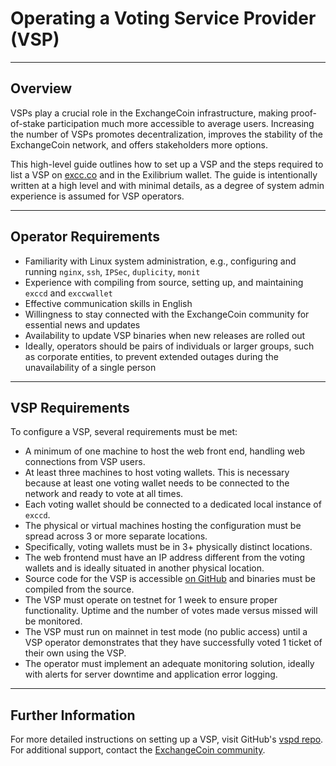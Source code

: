 # Operating a Voting Service Provider (VSP)

---

## Overview

VSPs play a crucial role in the ExchangeCoin infrastructure, making proof-of-stake participation much more accessible to average users. Increasing the number of VSPs promotes decentralization, improves the stability of the ExchangeCoin network, and offers stakeholders more options.

This high-level guide outlines how to set up a VSP and the steps required to list a VSP on [excc.co](https://excc.co/vsp) and in the Exilibrium wallet. The guide is intentionally written at a high level and with minimal details, as a degree of system admin experience is assumed for VSP operators.

---

## Operator Requirements

* Familiarity with Linux system administration, e.g., configuring and running `nginx`, `ssh`, `IPSec`, `duplicity`, `monit`
* Experience with compiling from source, setting up, and maintaining `exccd` and `exccwallet`
* Effective communication skills in English
* Willingness to stay connected with the ExchangeCoin community for essential news and updates
* Availability to update VSP binaries when new releases are rolled out
* Ideally, operators should be pairs of individuals or larger groups, such as corporate entities, to prevent extended outages during the unavailability of a single person

---

## VSP Requirements

To configure a VSP, several requirements must be met:

* A minimum of one machine to host the web front end, handling web connections from VSP users.
* At least three machines to host voting wallets. This is necessary because at least one voting wallet needs to be connected to the network and ready to vote at all times.
* Each voting wallet should be connected to a dedicated local instance of `exccd`.
* The physical or virtual machines hosting the configuration must be spread across 3 or more separate locations.
* Specifically, voting wallets must be in 3+ physically distinct locations.
* The web frontend must have an IP address different from the voting wallets and is ideally situated in another physical location.
* Source code for the VSP is accessible [on GitHub](https://github.com/EXCCoin/vspd) and binaries must be compiled from the source.
* The VSP must operate on testnet for 1 week to ensure proper functionality. Uptime and the number of votes made versus missed will be monitored.
* The VSP must run on mainnet in test mode (no public access) until a VSP operator demonstrates that they have successfully voted 1 ticket of their own using the VSP.
* The operator must implement an adequate monitoring solution, ideally with alerts for server downtime and application error logging.

---

## Further Information

For more detailed instructions on setting up a VSP, visit GitHub's [vspd repo](https://github.com/EXCCoin/vspd).
For additional support, contact the [ExchangeCoin community](https://excc.co/community).
